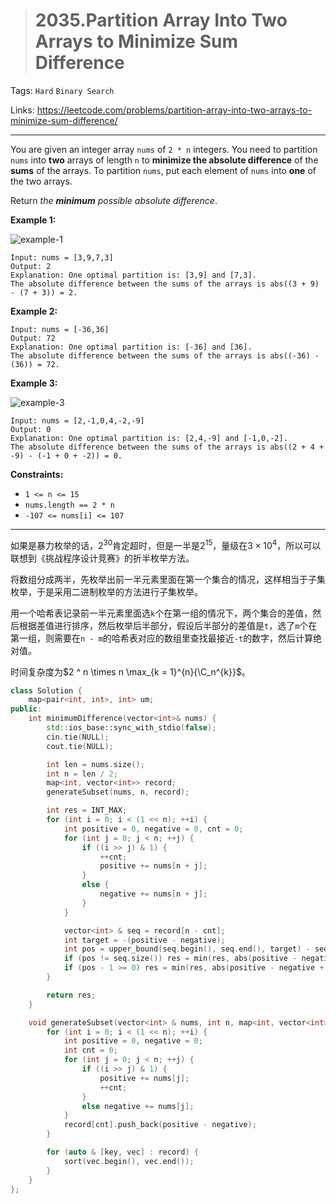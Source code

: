 > # 2035.Partition Array Into Two Arrays to Minimize Sum Difference

Tags: `Hard` `Binary Search`

Links: https://leetcode.com/problems/partition-array-into-two-arrays-to-minimize-sum-difference/

-----

You are given an integer array `nums` of `2 * n` integers. You need to partition `nums` into **two** arrays of length `n` to **minimize the absolute difference** of the **sums** of the arrays. To partition `nums`, put each element of `nums` into **one** of the two arrays.

Return *the **minimum** possible absolute difference*.

 

**Example 1:**

![example-1](https://assets.leetcode.com/uploads/2021/10/02/ex1.png)

```
Input: nums = [3,9,7,3]
Output: 2
Explanation: One optimal partition is: [3,9] and [7,3].
The absolute difference between the sums of the arrays is abs((3 + 9) - (7 + 3)) = 2.
```

**Example 2:**

```
Input: nums = [-36,36]
Output: 72
Explanation: One optimal partition is: [-36] and [36].
The absolute difference between the sums of the arrays is abs((-36) - (36)) = 72.
```

**Example 3:**

![example-3](https://assets.leetcode.com/uploads/2021/10/02/ex3.png)

```
Input: nums = [2,-1,0,4,-2,-9]
Output: 0
Explanation: One optimal partition is: [2,4,-9] and [-1,0,-2].
The absolute difference between the sums of the arrays is abs((2 + 4 + -9) - (-1 + 0 + -2)) = 0.
```

 

**Constraints:**

- `1 <= n <= 15`
- `nums.length == 2 * n`
- `-107 <= nums[i] <= 107`

-----

如果是暴力枚举的话，$2^{30}$肯定超时，但是一半是$2^{15}$，量级在$3 \times 10^4$，所以可以联想到《挑战程序设计竞赛》的折半枚举方法。

将数组分成两半，先枚举出前一半元素里面在第一个集合的情况，这样相当于子集枚举，于是采用二进制枚举的方法进行子集枚举。

用一个哈希表记录前一半元素里面选`k`个在第一组的情况下，两个集合的差值，然后根据差值进行排序，然后枚举后半部分，假设后半部分的差值是`t`，选了`m`个在第一组，则需要在`n - m`的哈希表对应的数组里查找最接近`-t`的数字，然后计算绝对值。

时间复杂度为$2 ^ n \times n \max_{k = 1}^{n}{\C_n^{k}}$。

```c++
class Solution {
	map<pair<int, int>, int> um;
public:
    int minimumDifference(vector<int>& nums) {
        std::ios_base::sync_with_stdio(false);
        cin.tie(NULL);
        cout.tie(NULL);

     	int len = nums.size();
     	int n = len / 2;
     	map<int, vector<int>> record;
     	generateSubset(nums, n, record);

     	int res = INT_MAX;
     	for (int i = 0; i < (1 << n); ++i) {
     		int positive = 0, negative = 0, cnt = 0;
     		for (int j = 0; j < n; ++j) {
     			if ((i >> j) & 1) {
     				++cnt;
     				positive += nums[n + j];
     			}
     			else {
     				negative += nums[n + j];
     			}
     		}

     		vector<int> & seq = record[n - cnt];
     		int target = -(positive - negative);
     		int pos = upper_bound(seq.begin(), seq.end(), target) - seq.begin();
     		if (pos != seq.size()) res = min(res, abs(positive - negative + seq[pos]));
     		if (pos - 1 >= 0) res = min(res, abs(positive - negative + seq[pos - 1]));
     	}

     	return res;
    }

    void generateSubset(vector<int> & nums, int n, map<int, vector<int>> & record) {
    	for (int i = 0; i < (1 << n); ++i) {
    		int positive = 0, negative = 0;
    		int cnt = 0;
    		for (int j = 0; j < n; ++j) {
    			if ((i >> j) & 1) {
    				positive += nums[j];
    				++cnt;
    			}
    			else negative += nums[j];
    		}
    		record[cnt].push_back(positive - negative);
    	}

    	for (auto & [key, vec] : record) {
    		sort(vec.begin(), vec.end());
    	}
    }
};
```

